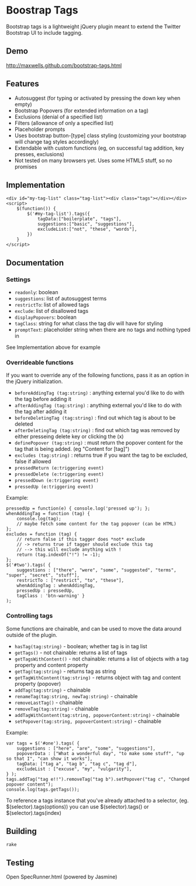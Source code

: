 # Boostrap Tags

Bootstrap tags is a lightweight jQuery plugin meant to extend the Twitter Bootstrap UI to include tagging.

## Demo
[http://maxwells.github.com/bootstrap-tags.html	](http://maxwells.github.com/bootstrap-tags.html)

## Features
- Autosuggest (for typing or activated by pressing the down key when empty)
- Bootstrap Popovers (for extended information on a tag)
- Exclusions (denial of a specified list)
- Filters (allowance of only a specified list)
- Placeholder prompts
- Uses bootstrap button-[type] class styling (customizing your bootstrap will change tag styles accordingly)
- Extendable with custom functions (eg, on successful tag addition, key presses, exclusions)
- Not tested on many browsers yet. Uses some HTML5 stuff, so no promises

## Implementation
	<div id="my-tag-list" class="tag-list"><div class="tags"></div></div>
	<script>
		$(function()) {
			$('#my-tag-list').tags({
				tagData:["boilerplate", "tags"],
				suggestions:["basic", "suggestions"],
				excludeList:["not", "these", "words"],
			})
		}
	</script>

## Documentation

### Settings

- `readonly`: boolean
- `suggestions`: list of autosuggest terms
- `restrictTo`: list of allowed tags
- `exclude`: list of disallowed tags
- `displayPopovers`: boolean
- `tagClass`: string for what class the tag div will have for styling
- `promptText`: placeholder string when there are no tags and nothing typed in

See Implementation above for example


### Overrideable functions
If you want to override any of the following functions, pass it as an option in the jQuery initialization.

- `beforeAddingTag (tag:string)` : anything external you'd like to do with the tag before adding it
- `afterAddingTag (tag:string)` : anything external you'd like to do with the tag after adding it
- `beforeDeletingTag (tag:string)` : find out which tag is about to be deleted
- `afterDeletingTag (tag:string)` : find out which tag was removed by either presseing delete key or clicking the (x)
- `definePopover (tag:string)` : must return the popover content for the tag that is being added. (eg "Content for [tag]")
- `excludes (tag:string)` : returns true if you want the tag to be excluded, false if allowed
- `pressedReturn (e:triggering event)` 
- `pressedDelete (e:triggering event)`
- `pressedDown (e:triggering event)`
- `pressedUp (e:triggering event)`

Example:

	pressedUp = function(e) { console.log('pressed up'); };
	whenAddingTag = function (tag) {
		console.log(tag);
		// maybe fetch some content for the tag popover (can be HTML)
	};
	excludes = function (tag) {
		// return false if this tagger does *not* exclude
		// -> returns true if tagger should exclude this tag
		// --> this will exclude anything with !
		return (tag.indexOf("!") != -1);
	};
	$('#two').tags( {
		suggestions : ["there", "were", "some", "suggested", "terms", "super", "secret", "stuff"],
		restrictTo : ["restrict", "to", "these"],
		whenAddingTag : whenAddingTag,
		pressedUp : pressedUp,
		tagClass : 'btn-warning' }
	);

### Controlling tags
Some functions are chainable, and can be used to move the data around outside of the plugin.

- `hasTag(tag:string)` - boolean; whether tag is in tag list
- `getTags()` - not chainable: returns a list of tags
- `getTagsWithContent()` - not chainable: returns a list of objects with a tag property and content property
- `getTag(tag:string)` - returns tag as string
- `getTagWithContent(tag:string)` - returns object with tag and content property (popover)
- `addTag(tag:string)` - chainable
- `renameTag(tag:string, newTag:string)` - chainable
- `removeLastTag()` - chainable
- `removeTag(tag:string)` - chainable
- `addTagWithContent(tag:string, popoverContent:string)` - chainable
- `setPopover(tag:string, popoverContent:string)` - chainable

Example:

	var tags = $('#one').tags( {
		suggestions : ["here", "are", "some", "suggestions"],
		popoverData : ["What a wonderful day", "to make some stuff", "up so that I", "can show it works"],
		tagData: ["tag a", "tag b", "tag c", "tag d"],
		excludeList : ["excuse", "my", "vulgarity"],
	} );
	tags.addTag("tag e!!").removeTag("tag b").setPopover("tag c", "Changed popover content");
	console.log(tags.getTags());

To reference a tags instance that you've already attached to a selector, (eg. $(selector).tags(options)) you can use $(selector).tags() or $(selector).tags(index)

## Building

	rake
	
	
## Testing

Open SpecRunner.html (powered by Jasmine)